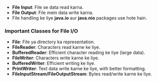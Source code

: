 - **File Input**: File se data read karna.
- **File Output**: File mein data write karna.
- File handling ke liye **java.io** aur **java.nio** packages use hote hain.
### **Important Classes for File I/O**

- **File**: File ya directory ka representation.
- **FileReader**: Characters read karne ke liye.
- **BufferedReader**: Efficient character reading ke liye (large data).
- **FileWriter**: Characters write karne ke liye.
- **BufferedWriter**: Efficient writing ke liye.
- **PrintWriter**: Text data write karne ke liye, with better formatting.
- **FileInputStream/FileOutputStream**: Bytes read/write karne ke liye.